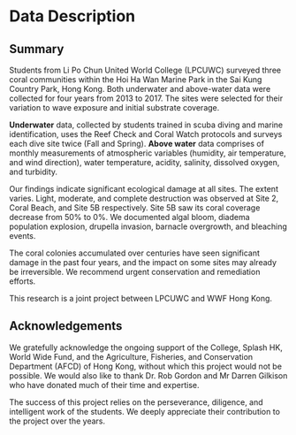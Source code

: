 # Data Description

## Summary

Students from Li Po Chun United World College (LPCUWC) surveyed three coral communities within the Hoi Ha Wan Marine Park in the Sai Kung Country Park, Hong Kong.  Both underwater and above-water data were collected for four years from 2013 to 2017.  The sites were selected for their variation to wave exposure and initial substrate coverage.

**Underwater** data, collected by students trained in scuba diving and marine identification, uses the Reef Check and Coral Watch protocols and surveys each dive site twice (Fall and Spring).  **Above water** data comprises of monthly measurements of atmospheric variables (humidity, air temperature, and wind direction), water temperature, acidity, salinity, dissolved oxygen, and turbidity.

Our findings indicate significant ecological damage at all sites.  The extent varies.  Light, moderate, and complete destruction was observed at Site 2, Coral Beach, and Site 5B respectively.  Site 5B saw its coral coverage decrease from 50% to 0%.   We documented algal bloom, diadema population explosion, drupella invasion, barnacle overgrowth, and bleaching events.

The coral colonies accumulated over centuries have seen significant damage in the past four years, and the impact on some sites may already be irreversible.  We recommend urgent conservation and remediation efforts.

This research is a joint project between LPCUWC and WWF Hong Kong.

## Acknowledgements

We gratefully acknowledge the ongoing support of the College, Splash HK, World Wide Fund, and the Agriculture, Fisheries, and Conservation Department (AFCD) of Hong Kong, without which this project would not be possible. We would also like to thank Dr. Rob Gordon and Mr Darren Gilkison who have donated much of their time and expertise.

The success of this project relies on the perseverance, diligence, and intelligent work of the students. We deeply appreciate their contribution to the project over the years.